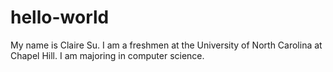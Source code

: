 # hello-world

My name is Claire Su. 
I am a freshmen at the University of North Carolina at Chapel Hill.
I am majoring in computer science.
